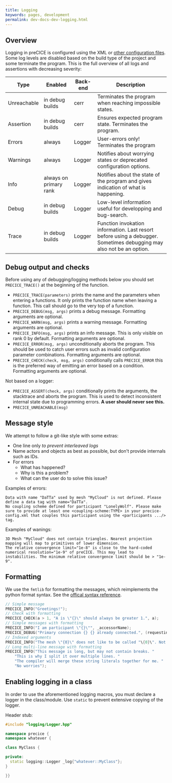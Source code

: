 ```yaml
---
title: Logging
keywords: pages, development
permalink: dev-docs-dev-logging.html
---
```


## Overview

Logging in preCICE is configured using the XML or [other configuration files](configuration-logging).
Some log levels are disabled based on the build type of the project and some terminate the program.
This is the full overview of all logs and assertions with decreasing severity:

Type | Enabled | Back-end | Description
--- | --- | --- | ---
Unreachable | in debug builds | cerr | Terminates the program when reaching impossible states.
Assertion | in debug builds | cerr | Ensures expected program state. Terminates the program.
Errors | always | Logger | User-errors only! Terminates the program
Warnings | always | Logger | Notifies about worrying states or deprecated configuration options.
Info | always on primary rank | Logger | Notifies about the state of the program and gives indication of what is happening.
Debug | in debug builds | Logger | Low-level information useful for developping and bug-search.
Trace | in debug builds | Logger | Function invokation information. Last resort before using a debugger. Sometimes debugging may also not be an option.

## Debug output and checks

Before using any of debugging/logging methods below you should set `PRECICE_TRACE()` at the beginning of the function.

- `PRECICE_TRACE(parameters)` prints the name and the parameters when entering a functions. It only prints the function name when leaving a function. This call should go to the very top of a function.
- `PRECICE_DEBUG(msg, args)` prints a debug message. Formatting arguments are optional.
- `PRECICE_WARN(msg, args)` prints a warning message. Formatting arguments are optional.
- `PRECICE_INFO(msg, args)` prints an info message. This is only visible on rank 0 by default. Formatting arguments are optional.
- `PRECICE_ERROR(msg, args)` unconditionally aborts the program. This should be used to catch user errors such as invalid configuration parameter combinations. Formatting arguments are optional.
- `PRECICE_CHECK(check, msg, args)` conditionally calls `PRECICE_ERROR` this is the preferred way of emitting an error based on a condition. Formatting arguments are optional.

Not based on a logger:

- `PRECICE_ASSERT(check, args)` conditionally prints the arguments, the stacktrace and aborts the program. This is used to detect inconsistent internal state due to programming errors. **A user should never see this.**
- `PRECICE_UNREACHABLE(msg)`

## Message style

We attempt to follow a git-like style with some extras:

- One line only _to prevent interleaved logs_
- Name actors and objects as best as possible, but don't provide internals such as IDs.
- For errors
  - What has happened?
  - Why is this a problem?
  - What can the user do to solve this issue?

Examples of errors:

```text
Data with name "DaTTa" used by mesh "MyCloud" is not defined. Please define a data tag with name="DaTTa".
No coupling scheme defined for participant "LonelyWolf". Please make sure to provide at least one <coupling-scheme:TYPE> in your precice-config.xml that couples this participant using the <participants .../> tag.
```

Examples of wanings:

```text
3D Mesh "MyCloud" does not contain triangles. Nearest projection mapping will map to primitives of lower dimension.
The relative convergence limit="1e-8" is close to the hard-coded numerical resolution="1e-9" of preCICE. This may lead to instabilities. The minimum relative convergence limit should be > "1e-9".  
```

## Formatting

We use the `fmtlib` for formatting the messages, which reimplements the python format syntax.
See the [offical syntax reference](https://fmt.dev/).

```cpp
// Simple message
PRECICE_INFO("Greetings!");
// Check with formatting
PRECICE_CHECK(a > 1, "A is \"{}\" should always be greater 1.", a);
// Simple messages with formatting
PRECICE_INFO("I am participant \"{}\"", _accessorName);
PRECICE_DEBUG("Primary connection {} {} already connected.", (requesting ? "from" : "to"), bm2n.remoteName);
// Indexed arguments
PRECICE_INFO("The mesh \"{0}\" does not like to be called "\{0}\". Not even the exporters respect mesh \"{0}\"", meshName);
// Long multi-line message with formatting
PRECICE_INFO("This message is long, but may not contain breaks. "
    "This is why I split it over multiple lines. "
    "The compiler will merge these string literals together for me. "
    "No worries");
```

## Enabling logging in a class

In order to use the aforementioned logging macros, you must declare a logger in the class/module.
Use `static` to prevent extensive copying of the logger.

Header stub:

```c++
#include "logging/Logger.hpp"

namespace precice {
namespace whatever {

class MyClass {

private:
  static logging::Logger _log{"whatever::MyClass"};
}

}}
```
